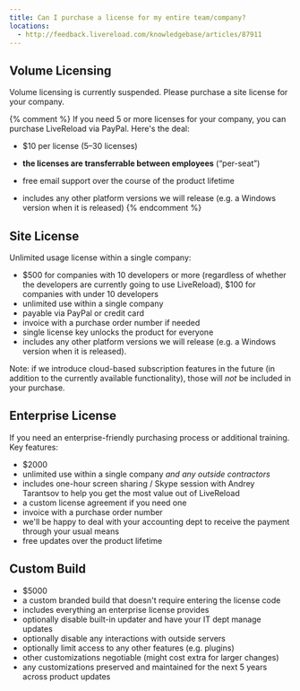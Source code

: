 ```yaml
---
title: Can I purchase a license for my entire team/company?
locations:
  - http://feedback.livereload.com/knowledgebase/articles/87911
---
```


## Volume Licensing

Volume licensing is currently suspended. Please purchase a site license for your company.

{% comment %}
If you need 5 or more licenses for your company, you can purchase LiveReload via PayPal. Here's the deal:

*   $10 per license (5–30 licenses)

*   **the licenses are transferrable between employees** (“per-seat”)
*   free email support over the course of the product lifetime
*   includes any other platform versions we will release (e.g. a Windows version when it is released)
{% endcomment %}

## Site License

Unlimited usage license within a single company:

* $500 for companies with 10 developers or more (regardless of whether the developers are currently going to use LiveReload), $100 for companies with under 10 developers
* unlimited use within a single company
* payable via PayPal or credit card
* invoice with a purchase order number if needed
* single license key unlocks the product for everyone
* includes any other platform versions we will release (e.g. a Windows version when it is released).

Note: if we introduce cloud-based subscription features in the future (in addition to the currently available functionality), those will _not_ be included in your purchase.


## Enterprise License

If you need an enterprise-friendly purchasing process or additional training. Key features:

* $2000
* unlimited use within a single company _and any outside contractors_
* includes one-hour screen sharing / Skype session with Andrey Tarantsov to help you get the most value out of LiveReload
* a custom license agreement if you need one
* invoice with a purchase order number
* we'll be happy to deal with your accounting dept to receive the payment through your usual means
* free updates over the product lifetime


## Custom Build

* $5000
* a custom branded build that doesn't require entering the license code
* includes everything an enterprise license provides
* optionally disable built-in updater and have your IT dept manage updates
* optionally disable any interactions with outside servers
* optionally limit access to any other features (e.g. plugins)
* other customizations negotiable (might cost extra for larger changes)
* any customizations preserved and maintained for the next 5 years across product updates

